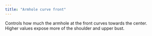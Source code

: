 ```yaml
---
title: "Armhole curve front"
---
```


Controls how much the armhole at the front curves towards the center. Higher values expose more of the shoulder and upper bust.




